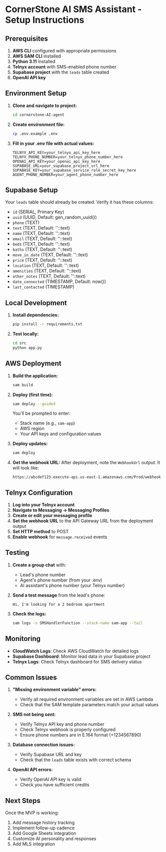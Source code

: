 # CornerStone AI SMS Assistant - Setup Instructions

## Prerequisites

1. **AWS CLI** configured with appropriate permissions
2. **AWS SAM CLI** installed
3. **Python 3.11** installed
4. **Telnyx account** with SMS-enabled phone number
5. **Supabase project** with the `leads` table created
6. **OpenAI API key**

## Environment Setup

1. **Clone and navigate to project:**
   ```bash
   cd cornerstone-AI-agent
   ```

2. **Create environment file:**
   ```bash
   cp .env.example .env
   ```

3. **Fill in your .env file with actual values:**
   ```
   TELNYX_API_KEY=your_telnyx_api_key_here
   TELNYX_PHONE_NUMBER=your_telnyx_phone_number_here
   OPENAI_API_KEY=your_openai_api_key_here
   SUPABASE_URL=your_supabase_project_url_here
   SUPABASE_KEY=your_supabase_service_role_secret_key_here
   AGENT_PHONE_NUMBER=your_agent_phone_number_here
   ```

## Supabase Setup

Your `leads` table should already be created. Verify it has these columns:
- `id` (SERIAL, Primary Key)
- `uuid` (UUID, Default: gen_random_uuid())
- `phone` (TEXT)
- `text` (TEXT, Default: ''::text)
- `name` (TEXT, Default: ''::text)
- `email` (TEXT, Default: ''::text)
- `beds` (TEXT, Default: ''::text)
- `baths` (TEXT, Default: ''::text)
- `move_in_date` (TEXT, Default: ''::text)
- `price` (TEXT, Default: ''::text)
- `location` (TEXT, Default: ''::text)
- `amenities` (TEXT, Default: ''::text)
- `other_notes` (TEXT, Default: ''::text)
- `date_connected` (TIMESTAMP, Default: now())
- `last_contacted` (TIMESTAMP)

## Local Development

1. **Install dependencies:**
   ```bash
   pip install -r requirements.txt
   ```

2. **Test locally:**
   ```bash
   cd src
   python app.py
   ```

## AWS Deployment

1. **Build the application:**
   ```bash
   sam build
   ```

2. **Deploy (first time):**
   ```bash
   sam deploy --guided
   ```
   
   You'll be prompted to enter:
   - Stack name (e.g., `sam-app`)
   - AWS region
   - Your API keys and configuration values

3. **Deploy updates:**
   ```bash
   sam deploy
   ```

4. **Get the webhook URL:**
   After deployment, note the `WebhookUrl` output. It will look like:
   ```
   https://abcdef123.execute-api.us-east-1.amazonaws.com/Prod/webhook
   ```

## Telnyx Configuration

1. **Log into your Telnyx account**
2. **Navigate to Messaging → Messaging Profiles**
3. **Create or edit your messaging profile**
4. **Set the webhook URL** to the API Gateway URL from the deployment output
5. **Set HTTP method** to POST
6. **Enable webhook** for `message.received` events

## Testing

1. **Create a group chat** with:
   - Lead's phone number
   - Agent's phone number (from your .env)
   - AI assistant's phone number (your Telnyx number)

2. **Send a test message** from the lead's phone:
   ```
   Hi, I'm looking for a 2 bedroom apartment
   ```

3. **Check the logs:**
   ```bash
   sam logs -n SMSHandlerFunction --stack-name sam-app --tail
   ```

## Monitoring

- **CloudWatch Logs**: Check AWS CloudWatch for detailed logs
- **Supabase Dashboard**: Monitor lead data in your Supabase project
- **Telnyx Logs**: Check Telnyx dashboard for SMS delivery status

## Common Issues

1. **"Missing environment variable" errors:**
   - Verify all required environment variables are set in AWS Lambda
   - Check that the SAM template parameters match your actual values

2. **SMS not being sent:**
   - Verify Telnyx API key and phone number
   - Check Telnyx webhook is properly configured
   - Ensure phone numbers are in E.164 format (+1234567890)

3. **Database connection issues:**
   - Verify Supabase URL and key
   - Check that the `leads` table exists with correct schema

4. **OpenAI API errors:**
   - Verify OpenAI API key is valid
   - Check you have sufficient credits

## Next Steps

Once the MVP is working:
1. Add message history tracking
2. Implement follow-up cadence
3. Add Google Sheets integration
4. Customize AI personality and responses
5. Add MLS integration 